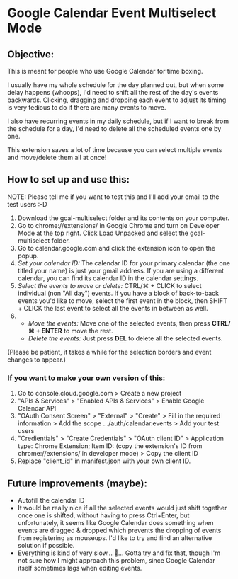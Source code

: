 # Google Calendar Event Multiselect Mode

## Objective:
This is meant for people who use Google Calendar for time boxing.

I usually have my whole schedule for the day planned out, but when some delay happens (whoops), I'd need to shift all the rest of the day's events backwards. Clicking, dragging and dropping each event to adjust its timing is very tedious to do if there are many events to move.

I also have recurring events in my daily schedule, but if I want to break from the schedule for a day, I'd need to delete all the scheduled events one by one.

This extension saves a lot of time because you can select multiple events and move/delete them all at once!

## How to set up and use this:
NOTE: Please tell me if you want to test this and I'll add your email to the test users :-D
1. Download the gcal-multiselect folder and its contents on your computer.
2. Go to chrome://extensions/ in Google Chrome and turn on Developer Mode at the top right. Click Load Unpacked and select the gcal-multiselect folder.
3. Go to calendar.google.com and click the extension icon to open the popup.
4. _Set your calendar ID:_ The calendar ID for your primary calendar (the one titled your name) is just your gmail address. If you are using a different calendar, you can find its calendar ID in the calendar settings.
5. _Select the events to move or delete:_ CTRL/⌘ + CLICK to select individual (non "All day") events. If you have a block of back-to-back events you'd like to move, select the first event in the block, then SHIFT + CLICK the last event to select all the events in between as well.
6.  
    * _Move the events:_ Move one of the selected events, then press **CTRL/⌘ + ENTER** to move the rest.
    * _Delete the events:_ Just press **DEL** to delete all the selected events.

(Please be patient, it takes a while for the selection borders and event changes to appear.)

### If you want to make your own version of this:
1. Go to console.cloud.google.com > Create a new project
2. "APIs & Services" > "Enabled APIs & Services" > Enable Google Calendar API
3. "OAuth Consent Screen" > "External" > "Create" > Fill in the required information > Add the scope .../auth/calendar.events > Add your test users
4. "Credientials" > "Create Credentials" > "OAuth client ID" > Application type: Chrome Extension; Item ID: (copy the extension's ID from chrome://extensions/ in developer mode) > Copy the client ID
5. Replace "client_id" in manifest.json with your own client ID.

## Future improvements (maybe):
* Autofill the calendar ID
* It would be really nice if all the selected events would just shift together once one is shifted, without having to press Ctrl+Enter, but unfortunately, it seems like Google Calendar does something when events are dragged & dropped which prevents the dropping of events from registering as mouseups. I'd like to try and find an alternative solution if possible.
* Everything is kind of very slow... 🐌... Gotta try and fix that, though I'm not sure how I might approach this problem, since Google Calendar itself sometimes lags when editing events.

